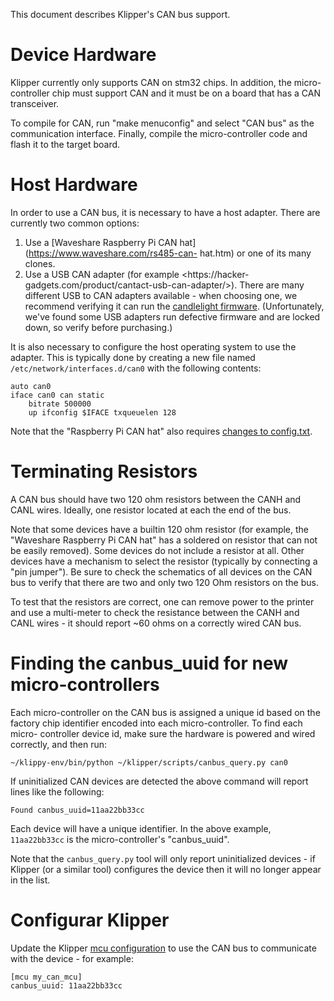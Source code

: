 This document describes Klipper's CAN bus support.

# Device Hardware

Klipper currently only supports CAN on stm32 chips. In addition, the micro-
controller chip must support CAN and it must be on a board that has a CAN
transceiver.

To compile for CAN, run "make menuconfig" and select "CAN bus" as the
communication interface. Finally, compile the micro-controller code and flash it
to the target board.

# Host Hardware

In order to use a CAN bus, it is necessary to have a host adapter. There are
currently two common options:

1. Use a [Waveshare Raspberry Pi CAN hat](https://www.waveshare.com/rs485-can-
hat.htm) or one of its many clones.
1. Use a USB CAN adapter (for example <https://hacker-
gadgets.com/product/cantact-usb-can-adapter/>). There are many different USB to
CAN adapters available - when choosing one, we recommend verifying it can run
the [candlelight firmware](https://github.com/candle-usb/candleLight_fw).
(Unfortunately, we've found some USB adapters run defective firmware and are
locked down, so verify before purchasing.)

It is also necessary to configure the host operating system to use the adapter.
This is typically done by creating a new file named
`/etc/network/interfaces.d/can0` with the following contents:

```
auto can0
iface can0 can static
    bitrate 500000
    up ifconfig $IFACE txqueuelen 128
```

Note that the "Raspberry Pi CAN hat" also requires [changes to
config.txt](https://www.waveshare.com/wiki/RS485_CAN_HAT).

# Terminating Resistors

A CAN bus should have two 120 ohm resistors between the CANH and CANL wires.
Ideally, one resistor located at each the end of the bus.

Note that some devices have a builtin 120 ohm resistor (for example, the
"Waveshare Raspberry Pi CAN hat" has a soldered on resistor that can not be
easily removed). Some devices do not include a resistor at all. Other devices
have a mechanism to select the resistor (typically by connecting a "pin
jumper"). Be sure to check the schematics of all devices on the CAN bus to
verify that there are two and only two 120 Ohm resistors on the bus.

To test that the resistors are correct, one can remove power to the printer and
use a multi-meter to check the resistance between the CANH and CANL wires - it
should report ~60 ohms on a correctly wired CAN bus.

# Finding the canbus_uuid for new micro-controllers

Each micro-controller on the CAN bus is assigned a unique id based on the
factory chip identifier encoded into each micro-controller. To find each micro-
controller device id, make sure the hardware is powered and wired correctly, and
then run:

```
~/klippy-env/bin/python ~/klipper/scripts/canbus_query.py can0
```

If uninitialized CAN devices are detected the above command will report lines
like the following:

```
Found canbus_uuid=11aa22bb33cc
```

Each device will have a unique identifier. In the above example, `11aa22bb33cc`
is the micro-controller's "canbus_uuid".

Note that the `canbus_query.py` tool will only report uninitialized devices - if
Klipper (or a similar tool) configures the device then it will no longer appear
in the list.

# Configurar Klipper

Update the Klipper [mcu configuration](Config_Reference.md#mcu) to use the CAN
bus to communicate with the device - for example:

```
[mcu my_can_mcu]
canbus_uuid: 11aa22bb33cc
```
